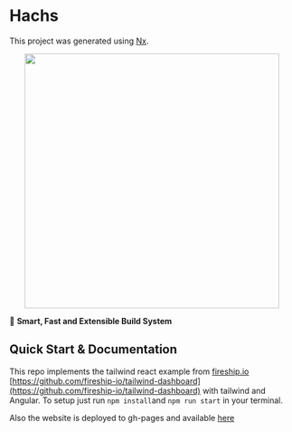 # Hachs

This project was generated using [Nx](https://nx.dev).

<p style="text-align: center;"><img src="https://raw.githubusercontent.com/nrwl/nx/master/images/nx-logo.png" width="450"></p>

🔎 **Smart, Fast and Extensible Build System**

## Quick Start & Documentation

This repo implements the tailwind react example from [fireship.io](fireship.io) [https://github.com/fireship-io/tailwind-dashboard](https://github.com/fireship-io/tailwind-dashboard) with tailwind and Angular. To setup just run `npm install`and `npm run start` in your terminal.

Also the website is deployed to gh-pages and available [here](https://henrysachs.github.io/tailwindtuts/)
